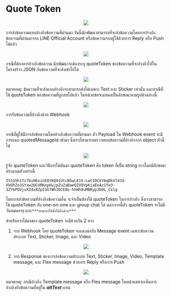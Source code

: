 # Quote Token 


<p align="center" width="100%">
    <img  src="https://vos.line-scdn.net/line-api-web-cms/quote-web.png"> 
</p>
การส่งข้อความแบบอ้างอิงข้อความที่ผ่านมา
วันนี้นักพัฒนาสามารถที่จะส่งข้อความโดยการอ้างอิงข้อความที่ผ่านมาจาก LINE Official Account หรือข้อความจากผู้ใช้ด้วยการ Reply หรือ Push ได้แล้ว

<p align="center" width="100%">
    <img  src="https://vos.line-scdn.net/line-api-web-cms/quote-message.png"> 
</p>



กรณีที่ต้องการอ้างอิงข้อความ นักพัฒนาจะต้องระบุ quoteToken ของข้อความที่จะอ้างอิงไปในโครงสร้าง JSON กับข้อความที่จะส่งเข้าไปได้

<p align="center" width="100%">
    <img  src="https://vos.line-scdn.net/line-api-web-cms/Screenshot%202566-09-12%20at%2011.53.05.png
    "> 
</p>




หมายเหตุ: ข้อความที่จะส่งแบบอ้างอิงจะสามารถส่งได้เฉพาะ Text และ Sticker เท่านั้น และกรณีที่ใช้ quoteToken ของข้อความที่ถูกลบไปแล้ว ในหน้าแชทจะแสดงเป็นลักษณะตามรูปด้านล่างนี้

<p align="center" width="100%">
    <img  src="https://vos.line-scdn.net/line-api-web-cms/delete-quoted-message-en.2de31fd5.png
    "> 
</p>


การรับข้อความที่อ้างอิงด้วย Webhook
<p align="center" width="100%">
    <img  src="https://vos.line-scdn.net/line-api-web-cms/chat-reply.7f39176f.png
    "> 
</p>

กรณีที่ผู้ใช้มีการส่งข้อความโดยอ้างอิงข้อความที่ผ่านมา ตัว Payload ใน Webhook event จะมีการแนบ quotedMessageId เข้ามา ซึ่งเราก็สามารถตรวจสอบข้อความที่อ้างอิงจาก object ตัวนี้ได้



<p align="center" width="100%">
    <img  src="https://vos.line-scdn.net/line-api-web-cms/Screenshot%202566-09-12%20at%2011.55.38.png
    "> 
</p>




รู้จัก quoteToken และวิธีการได้มันมา
quoteToken คือ token ที่เป็น string ยาวโดยมีลักษณะประมาณตัวอย่างนี้


```
IStG5h1Tz7bsH6xinEQtKQ9IdtcN5wLE15-LwtIDCEYAqDkV741O-XkOhZo1GYxw2UCURKnpHujpZuZaBaeQZVOVpKiaEeAz1Ye3-3ZYbPQVjuXZ4x8ZpISG7WhJDCE8o-hhHh8uMBRyp3b0L_Cxlg
```


โดยการส่งข้อความที่อ้างอิงข้อความอื่น จะจำเป็นต้องใช้ quoteToken ในการอ้างอิง ซึ่งเราสามารถใช้ quoteToken กับ one-on-one และ group chat ได้ นอกจากนี้ตัว quoteToken จะไม่มีวันหมดอายุ และ`***สามารถใช้ซ้ำได้อีกด้วย***`



สำหรับการได้มาของ quoteToken จะมีด้วยกัน 2 ทาง

1. จาก Webhook โดย quoteToken จะแนบมากับ Message event เฉพาะข้อความประเภท Text, Sticker, Image, และ Video

<p align="center" width="100%">
    <img  src="https://vos.line-scdn.net/line-api-web-cms/Screenshot%202566-09-12%20at%2013.13.30.png
    "> 
</p>




2. จาก Response ของการส่งข้อความประเภท Text, Sticker, Image, Video, Template message, และ Flex message ด้วยการ Reply หรือการ Push

<p align="center" width="100%">
    <img  src="https://vos.line-scdn.net/line-api-web-cms/Screenshot%202566-09-12%20at%2013.01.06.png
    "> 
</p>

หมายเหตุ: กรณีอ้างอิง Template message หรือ Flex message ในหน้าแชทจะเห็นการอ้างอิงกับข้อความที่อยู่ใน ***altText*** แทน

